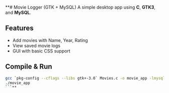 
**# Movie Logger (GTK + MySQL)
A simple desktop app using **C**, **GTK3**, and **MySQL**.
## Features
* Add movies with Name, Year, Rating
* View saved movie logs
* GUI with basic CSS support
## Compile & Run
```bash
gcc `pkg-config --cflags --libs gtk+-3.0` Movies.c -o movie_app -lmysqlclient
./movie_app
```**
